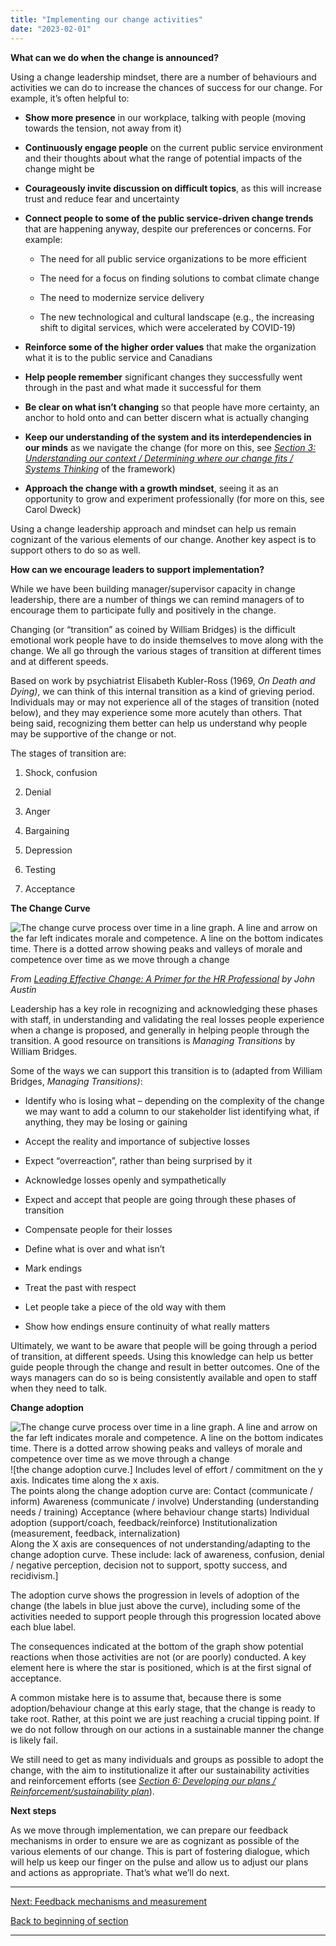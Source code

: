 ```yaml
---
title: "Implementing our change activities"
date: "2023-02-01"
---
```


**What can we do when the change is announced?**

Using a change leadership mindset, there are a number of behaviours and activities we can do to increase the chances of success for our change. For example, it’s often helpful to:

- **Show more presence** in our workplace, talking with people (moving towards the tension, not away from it)

- **Continuously engage people** on the current public service environment and their thoughts about what the range of potential impacts of the change might be

- **Courageously invite discussion on difficult topics**, as this will increase trust and reduce fear and uncertainty

- **Connect people to some of the public service-driven change trends** that are happening anyway, despite our preferences or concerns. For example:
    - The need for all public service organizations to be more efficient
    
    - The need for a focus on finding solutions to combat climate change
    
    - The need to modernize service delivery
    
    - The new technological and cultural landscape (e.g., the increasing shift to digital services, which were accelerated by COVID-19)

- **Reinforce some of the higher order values** that make the organization what it is to the public service and Canadians

- **Help people remember** significant changes they successfully went through in the past and what made it successful for them

- **Be clear on what isn’t changing** so that people have more certainty, an anchor to hold onto and can better discern what is actually changing

- **Keep our understanding of the system and its interdependencies in our minds** as we navigate the change (for more on this, see _[Section 3: Understanding our context / Determining where our change fits / Systems Thinking](/framework-for-leading-change/determining-where-our-change-fits/)_ of the framework)

- **Approach the change with a growth mindset**, seeing it as an opportunity to grow and experiment professionally (for more on this, see Carol Dweck)

Using a change leadership approach and mindset can help us remain cognizant of the various elements of our change. Another key aspect is to support others to do so as well.

**How can we encourage leaders to support implementation?**

While we have been building manager/supervisor capacity in change leadership, there are a number of things we can remind managers of to encourage them to participate fully and positively in the change.

Changing (or “transition” as coined by William Bridges) is the difficult emotional work people have to do inside themselves to move along with the change. We all go through the various stages of transition at different times and at different speeds.

Based on work by psychiatrist Elisabeth Kubler-Ross (1969, _On Death and Dying)_, we can think of this internal transition as a kind of grieving period. Individuals may or may not experience all of the stages of transition (noted below), and they may experience some more acutely than others. That being said, recognizing them better can help us understand why people may be supportive of the change or not.

The stages of transition are:

1. Shock, confusion

3. Denial

5. Anger

7. Bargaining

9. Depression

11. Testing

13. Acceptance

**The Change Curve**

<img src="images/FLC-change-curve.png" alt="The change curve process over time in a line graph. A line and arrow on the far left indicates morale and competence. A line on the bottom indicates time. There is a dotted arrow showing peaks and valleys of morale and competence over time as we move through a change">



_From_ [_Leading Effective Change: A Primer for the HR Professional_](https://www.researchgate.net/publication/345819452_Leading_Effective_Change_A_Primer_for_the_HR_Professional) _by John Austin_


Leadership has a key role in recognizing and acknowledging these phases with staff, in understanding and validating the real losses people experience when a change is proposed, and generally in helping people through the transition. A good resource on transitions is _Managing Transitions_ by William Bridges.

Some of the ways we can support this transition is to (adapted from William Bridges, _Managing Transitions)_:

- Identify who is losing what – depending on the complexity of the change we may want to add a column to our stakeholder list identifying what, if anything, they may be losing or gaining

- Accept the reality and importance of subjective losses

- Expect “overreaction”, rather than being surprised by it

- Acknowledge losses openly and sympathetically

- Expect and accept that people are going through these phases of transition

- Compensate people for their losses

- Define what is over and what isn’t

- Mark endings

- Treat the past with respect

- Let people take a piece of the old way with them

- Show how endings ensure continuity of what really matters

Ultimately, we want to be aware that people will be going through a period of transition, at different speeds. Using this knowledge can help us better guide people through the change and result in better outcomes. One of the ways managers can do so is being consistently available and open to staff when they need to talk.

**Change adoption**

<img src="images/change-adoption.png" alt="The change curve process over time in a line graph. A line and arrow on the far left indicates morale and competence. A line on the bottom indicates time. There is a dotted arrow showing peaks and valleys of morale and competence over time as we move through a change">
![the change adoption curve.] Includes level of effort / commitment on the y axis. Indicates time along the x axis.
<div></div>
The points along the change adoption curve are:
Contact (communicate / inform)
Awareness (communicate / involve)
Understanding (understanding needs / training)
Acceptance (where behaviour change starts)
Individual adoption (support/coach, feedback/reinforce)
Institutionalization (measurement, feedback, internalization)
<div></div>
Along the X axis are consequences of not understanding/adapting to the change adoption curve. These include: lack of awareness, confusion, denial / negative perception, decision not to support, spotty success, and recidivism.]

The adoption curve shows the progression in levels of adoption of the change (the labels in blue just above the curve), including some of the activities needed to support people through this progression located above each blue label.

The consequences indicated at the bottom of the graph show potential reactions when those activities are not (or are poorly) conducted. A key element here is where the star is positioned, which is at the first signal of acceptance.

A common mistake here is to assume that, because there is some adoption/behaviour change at this early stage, that the change is ready to take root. Rather, at this point we are just reaching a crucial tipping point. If we do not follow through on our actions in a sustainable manner the change is likely fail.

We still need to get as many individuals and groups as possible to adopt the change, with the aim to institutionalize it after our sustainability activities and reinforcement efforts (see _[Section 6: Developing our plans / Reinforcement/sustainability plan](/framework-for-leading-change/reinforcement-sustainability-plan)_).

**Next steps**

As we move through implementation, we can prepare our feedback mechanisms in order to ensure we are as cognizant as possible of the various elements of our change. This is part of fostering dialogue, which will help us keep our finger on the pulse and allow us to adjust our plans and actions as appropriate. That’s what we’ll do next.

* * *

[Next: Feedback mechanisms and measurement](/framework-for-leading-change/setting-up-feedback-mechanisms-and-measuring-progress/)

[Back to beginning of section](/framework-for-leading-change/implementing-the-change/)

* * *
